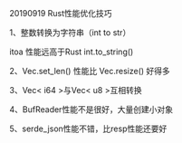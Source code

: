 20190919 Rust性能优化技巧 

1、整数转换为字符串（int to str）  

  itoa 性能远高于Rust int.to_string()

2、Vec.set_len() 性能比 Vec.resize() 好得多

3、Vec< i64 >与Vec< u8 >互相转换


4、BufReader性能不是很好，大量创建小对象

5、serde_json性能不错，比resp性能还要好



